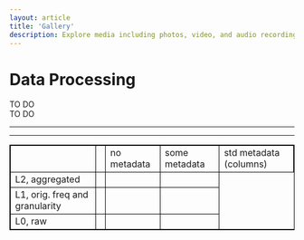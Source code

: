 ```yaml
---
layout: article
title: 'Gallery'
description: Explore media including photos, video, and audio recordings related to the Santa Barbara Channel Marine Biodiversity Observation Network (SBC MBON).
---
```


<div id="scoped-content">
    <style type="text/css" scoped>
        table, th, td {
   border: 1px solid black;
    </style>
    
<div class="row">
	<div class="col-md-7">
		<h1 class="page-header">Data Processing</h1>
	</div>
</div>

<div class="row">
	<div class="col-md-7">
		<div class="embed-responsive embed-responsive-16by9">
		TO DO
		</div>
	</div>
		<div class="col-md-5">
            TO DO
        </div>
</div>
<hr>
<hr>

<table>
    <th><td></td>
        <td>no metadata</td>
        <td>some metadata</td>
        <td>std metadata (columns)</td></th>
    <!-- Row 1, Level 2 - aggregated data. -->
    <tr>
        <td>L2, aggregated</td>
        <td></td>
        <td></td>
        <td></td>
    </tr>
    <!-- Row 2, Level 1 - cleaned data. -->
    <tr>
        <td>L1, orig. freq and granularity</td>
        <td></td>
        <td></td>
        <td></td>
    </tr>
    <!-- Row 3, Level 0 - raw data. -->
    <tr>
        <td>L0, raw</td>
        <td></td>
        <td></td>
        <td></td>
    </tr>
</table>



</div>

